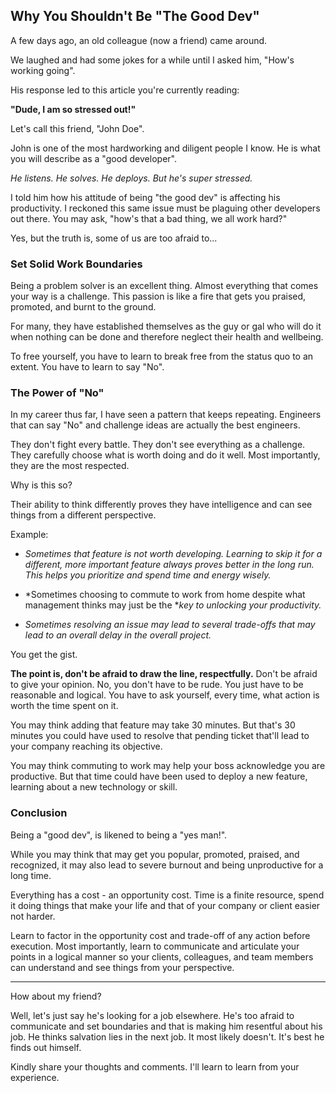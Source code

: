 ## Why You Shouldn't Be "The Good Dev"

A few days ago, an old colleague (now a friend) came around.

We laughed and had some jokes for a while until I asked him, "How's working going".

His response led to this article you're currently reading:

**"Dude, I am so stressed out!"**


Let's call this friend, "John Doe".

John is one of the most hardworking and diligent people I know. He is what you will describe as a "good developer".

*He listens. He solves. He deploys. But he's super stressed.*

I told him how his attitude of being "the good dev" is affecting his productivity. I reckoned this same issue must be plaguing other developers out there. You may ask, "how's that a bad thing, we all work hard?"

Yes, but the truth is, some of us are too afraid to...

<h3>Set Solid Work Boundaries</h3>

Being a problem solver is an excellent thing. Almost everything that comes your way is a challenge. This passion is like a fire that gets you praised, promoted, and burnt to the ground. 

For many, they have established themselves as the guy or gal who will do it when nothing can be done and therefore neglect their health and wellbeing.

To free yourself, you have to learn to break free from the status quo to an extent. You have to learn to say "No".

<h3>The Power of "No"</h3>

In my career thus far, I have seen a pattern that keeps repeating. Engineers that can say "No" and challenge ideas are actually the best engineers. 

They don't fight every battle. They don't see everything as a challenge. They carefully choose what is worth doing and do it well. Most importantly, they are the most respected. 

Why is this so?

Their ability to think differently proves they have intelligence and can see things from a different perspective. 

Example:

* *Sometimes that feature is not worth developing. Learning to skip it for a different, more important feature always proves better in the long run. This helps you prioritize and spend time and energy wisely.*

* *Sometimes choosing to commute to work from home despite what management thinks may just be the **key to unlocking your productivity.*

* *Sometimes resolving an issue may lead to several trade-offs that may lead to an overall delay in the overall project.*

You get the gist.

**The point is, don't be afraid to draw the line, respectfully.** Don't be afraid to give your opinion. No, you don't have to be rude. You just have to be reasonable and logical. You have to ask yourself, every time, what action is worth the time spent on it.

You may think adding that feature may take 30 minutes. But that's 30 minutes you could have used to resolve that pending ticket that'll lead to your company reaching its objective. 

You may think commuting to work may help your boss acknowledge you are productive. But that time could have been used to deploy a new feature, learning about a new technology or skill.

<h3>Conclusion</h3>

Being a "good dev", is likened to being a "yes man!".

While you may think that may get you popular, promoted, praised, and recognized, it may also lead to severe burnout and being unproductive for a long time. 

Everything has a cost - an opportunity cost. Time is a finite resource, spend it doing things that make your life and that of your company or client easier not harder. 

Learn to factor in the opportunity cost and trade-off of any action before execution. Most importantly, learn to communicate and articulate your points in a logical manner so your clients, colleagues, and team members can understand and see things from your perspective.

<hr>

How about my friend?

Well, let's just say he's looking for a job elsewhere. He's too afraid to communicate and set boundaries and that is making him resentful about his job. He thinks salvation lies in the next job. It most likely doesn't. It's best he finds out himself.

Kindly share your thoughts and comments. I'll learn to learn from your experience.